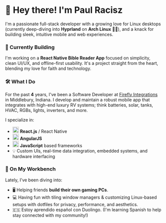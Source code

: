 # 👋 Hey there! I'm Paul Racisz

I'm a passionate full-stack developer with a growing love for Linux desktops (currently deep-diving into **Hyprland** on **Arch Linux** 🧠🐧), and a knack for building sleek, intuitive mobile and web experiences.

### 📖 Currently Building
I'm working on a **React Native Bible Reader App** focused on simplicity, clean UI/UX, and offline-first usability. It's a project straight from the heart, blending my love for faith and technology.

### 🛠️ What I Do
For the past **4** years, I've been a Software Developer at [Firefly Integrations](https://www.fireflyint.com/) in Middlebury, Indiana. I develop and maintain a robust mobile app that integrates with high-end luxury RV systems; think batteries, solar, tanks, HVAC, RGBs, lights, inverters, and more.

I specialize in:
- <img width="20" height="20" alt="image" src="https://github.com/user-attachments/assets/e00c5f38-ec4a-4f0c-985d-7a8e2a62a6b8" /> **React.js** / React Native
- <img width="20" height="20" alt="image" src="https://github.com/user-attachments/assets/286825ec-77bc-4598-b955-abbfd6f191f8" /> **AngularJS**
- <img width="20" height="20" alt="image" src="https://github.com/user-attachments/assets/2b69a8d4-dbe5-49ed-b2f6-de71ea1ac20f" /> **JavaScript** based frameworks
- 💡 Custom UIs, real-time data integration, embedded systems, and hardware interfacing

### 🧰 On My Workbench
Lately, I’ve been diving into:
- 🖥️ Helping friends **build their own gaming PCs**.
- 💻 Having fun with tiling window managers & customizing Linux-based setups with dotfiles for privacy, performance, and aesthetics.
- 🇪🇸 Estoy aprendido español con Duolingo. (I'm learning Spanish to help stay connected with my community!)

